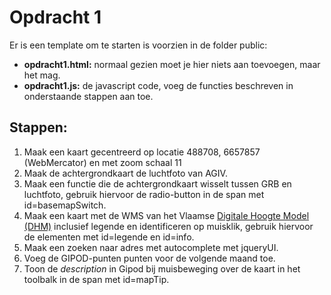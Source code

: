 Opdracht 1
====

Er is een template om te starten is voorzien in de folder public: 

- **opdracht1.html:** normaal gezien moet je hier niets aan toevoegen, maar het mag. 
- **opdracht1.js:** de javascript code, voeg de functies beschreven in onderstaande stappen aan toe. 

Stappen:
-----

1. Maak een kaart gecentreerd op locatie 488708, 6657857 (WebMercator) en met zoom schaal 11
2. Maak de achtergrondkaart de luchtfoto van AGIV.
3. Maak een functie die de achtergrondkaart wisselt tussen GRB en luchtfoto, gebruik hiervoor de radio-button in de span met id=basemapSwitch.
4. Maak een kaart met de WMS van het Vlaamse [Digitale Hoogte Model (DHM)](http://geo.agiv.be/inspire/wms/hoogte?service=wms&request=getcapabilities&version=1.3.0) inclusief legende en identificeren op muisklik, gebruik hiervoor de elementen met id=legende en id=info.
5. Maak een zoeken naar adres met autocomplete met jqueryUI.
6. Voeg de GIPOD-punten punten voor de volgende maand toe.
7. Toon de *description* in Gipod bij muisbeweging over de kaart in het toolbalk in de span met id=mapTip.
 
